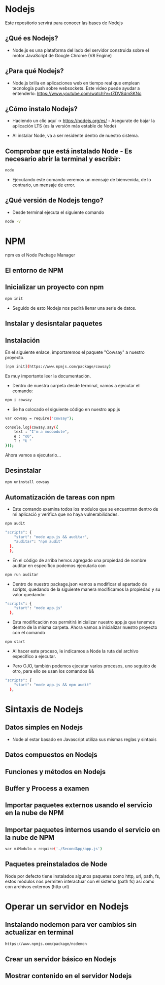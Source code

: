 # Nodejs

Este repositorio servirá para conocer las bases de Nodejs

## ¿Qué es Nodejs?
- Node.js es una plataforma del lado del servidor construida sobre el motor JavaScript de Google Chrome (V8 Engine)


## ¿Para qué Nodejs?
- Node.js brilla en aplicaciones web en tiempo real que emplean tecnología push sobre websockets. Este video puede ayudar a entenderlo: https://www.youtube.com/watch?v=tZDV8dmSKNc

## ¿Cómo instalo Nodejs?
- Haciendo un clic aquí → https://nodejs.org/es/ - Asegurate de bajar la aplicación LTS (es la versión más estable de Node)

- Al instalar Node, va a ser residente dentro de nuestro sistema.

## Comprobar que está instalado Node - Es necesario abrir la terminal y escribir:
```bash
node
```
- Ejecutando este comando veremos un mensaje de bienvenida, de lo contrario, un mensaje de error.

## ¿Qué versión de Nodejs tengo?
- Desde terminal ejecuta el siguiente comando
```bash
node -v
```

# NPM
npm es el Node Package Manager

## El entorno de NPM

## Inicializar un proyecto con npm
```bash
npm init
```
- Seguido de esto Nodejs nos pedirá llenar una serie de datos.

## Instalar y desisntalar paquetes

## Instalación
En el siguiente enlace, importaremos el paquete "Cowsay" a nuestro proyecto.
```bash
[npm init](https://www.npmjs.com/package/cowsay)
```
Es muy importante leer la documentación.
- Dentro de nuestra carpeta desde terminal, vamos a ejecutar el comando:
```bash
npm i cowsay
```

- Se ha colocado el siguiente código en nuestro app.js
```bash
var cowsay = require("cowsay");

console.log(cowsay.say({
    text : "I'm a moooodule",
    e : "oO",
    T : "U "
}));
```
Ahora vamos a ejecutarlo...

## Desinstalar
```bash
npm uninstall cowsay
```

## Automatización de tareas con npm
- Este comando examina todos los modulos que se encuentran dentro de mi aplicació y verifica que no haya vulnerabilidades.
```bash
npm audit
```
```bash
"scripts": {
    "start": "node app.js && auditar",
    "auditar": "npm audit"
  },
  },
```
- En el código de arriba hemos agregado una propiedad de nombre auditar en específico podemos ejecutarla con
```bash
npm run auditar
```

- Dentro de nuestro package.json vamos a modificar el apartado de scripts, quedando de la siguiente manera modificamos la propiedad y su valor quedando:
```bash
"scripts": {
    "start": "node app.js"
  },
```
- Esta modificación nos permitirá inicializar nuestro app.js que tenemos dentro de la misma carpeta. Ahora vamos a inicializar nuestro proyecto con el comando
```bash
npm start
```
- Al hacer este proceso, le indicamos a Node la ruta del archivo específico a ejecutar.

- Pero OJO, también podemos ejecutar varios procesos, uno seguido de otro, para ello se usan los comandos &&
```bash
"scripts": {
    "start": "node app.js && npm audit"
  },
```

# Sintaxis de Nodejs
## Datos simples en Nodejs
- Node al estar basado en Javascript utiliza sus mismas reglas y sintaxis

## Datos compuestos en Nodejs

## Funciones y métodos en Nodejs

## Buffer y Process a examen

## Importar paquetes externos usando el servicio en la nube de NPM

## Importar paquetes internos usando el servicio en la nube de NPM
```bash
var miModulo = require('./SecondApp/app.js')
```

## Paquetes preinstalados de Node
Node por defecto tiene instalados algunos paquetes como http, url, path, fs, estos módulos nos permiten interactuar con el sistema (path fs) así como con archivos externos (http url)

# Operar un servidor en Nodejs

## Instalando nodemon para ver cambios sin actualizar en terminal
```bash
https://www.npmjs.com/package/nodemon
```

## Crear un servidor básico en Nodejs

## Mostrar contenido en el servidor Nodejs